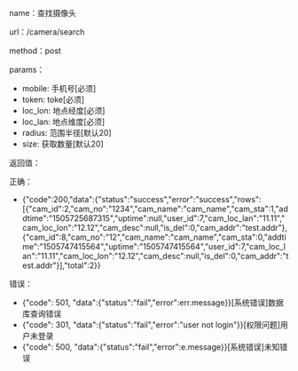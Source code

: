 name：查找摄像头

url：/camera/search

method：post

params：

* mobile: 手机号[必须]
* token: toke[必须]
* loc_lon: 地点经度[必须]
* loc_lan: 地点维度[必须]
* radius: 范围半径[默认20]
* size: 获取数量[默认20]

返回值：

正确：

* {"code":200,"data":{"status":"success","error":"success","rows":[{"cam_id":2,"cam_no":"1234","cam_name":"cam_name","cam_sta":1,"addtime":"1505725687315","uptime":null,"user_id":7,"cam_loc_lan":"11.11","cam_loc_lon":"12.12","cam_desc":null,"is_del":0,"cam_addr":"test.addr"},{"cam_id":8,"cam_no":"12","cam_name":"cam_name","cam_sta":0,"addtime":"1505747415564","uptime":"1505747415564","user_id":7,"cam_loc_lan":"11.11","cam_loc_lon":"12.12","cam_desc":null,"is_del":0,"cam_addr":"test.addr"}],"total":2}}

错误：

* {"code": 501, "data":{"status":"fail","error":err.message}}[系统错误]数据库查询错误
* {"code": 301, "data":{"status":"fail","error":"user not login"}}[权限问题]用户未登录
* {"code": 500, "data":{"status":"fail","error":e.message}}[系统错误]未知错误
